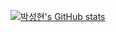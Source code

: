 [![박성현's GitHub stats](https://github-readme-stats.vercel.app/api?username=박성현)](https://github.com/anuraghazra/github-readme-stats)

<!--
**KKDDDS/KKDDDS** is a ✨ _special_ ✨ repository because its `README.md` (this file) appears on your GitHub profile.

Here are some ideas to get you started:

- 🔭 I’m currently working on ...
- 🌱 I’m currently learning ...
- 👯 I’m looking to collaborate on ...
- 🤔 I’m looking for help with ...
- 💬 Ask me about ...
- 📫 How to reach me: ...
- 😄 Pronouns: ...
- ⚡ Fun fact: ...
-->
